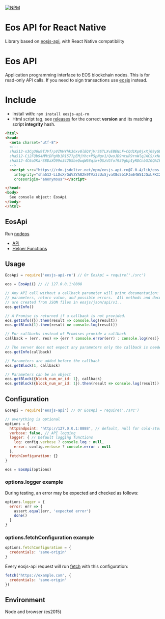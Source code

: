 [![NPM](https://img.shields.io/npm/v/eosjs-api-rn.svg)](https://www.npmjs.org/package/eosjs-api-rn)

# Eos API for React Native

Library based on [eosjs-api](https://github.com/EOSIO/eosjs-api), with React Native compatibility

# Eos API

Application programming interface to EOS blockchain nodes.  This is for
read-only API calls.  If you need to sign transactions use
[eosjs](https://github.com/eosio/eosjs) instead.

# Include

* Install with: `npm install eosjs-api-rn`
* Html script tag, see [releases](https://github.com/EOSIO/eosjs-api/releases) for the correct **version** and its matching script **integrity** hash.

```html
<html>
<head>
  <meta charset="utf-8">
  <!--
  sha512-n3CgU6w9TJVf/pVIMHYhk3Gxv8lEQYjVrSSTLXvEBENLF+CQd1Kp0jxXj09yGUOkWerdv2mJlh1Mnz3aRfYqWw== lib/eos-api.js
  sha512-Cj2FQb94MMtDPgHb1R1577pEMjYhc+P5pNgv1/QwoJD9ntuR9rnWlqJACS/xNniNK5cFS6Y6CpQlHWpzWUeEbw== lib/eos-api.min.js
  sha512-4C6oDKarS8DaXO99o342USbeQwqW98qik+QSzVGfof939gUpIyRDCnbGIGQAIkLNpYZIV4XanmRy3wcis6UW8w== lib/eos-api.min.js.map
  -->
  <script src="https://cdn.jsdelivr.net/npm/eosjs-api-rn@7.0.4/lib/eos-api-rn.min.js"
    integrity="sha512-LLDsX/GdVZYA82k9TVz3zUxSjvaX8s5b1FJm64W51JGxLFKI2z+ljqYQtsUZIOxh9pSUqvLA5HCoxXqdRxusKw=="
    crossorigin="anonymous"></script>

</head>
<body>
  See console object: EosApi
</body>
</html>
```

## EosApi

Run [nodeos](https://github.com/eosio/eos)

* [API](./docs/api.md)
* [Helper Functions](./docs/index.md)

## Usage

```javascript
EosApi = require('eosjs-api-rn') // Or EosApi = require('./src')

eos = EosApi() // // 127.0.0.1:8888

// Any API call without a callback parameter will print documentation: description,
// parameters, return value, and possible errors.  All methods and documentation
// are created from JSON files in eosjs/json/api/v1..
eos.getInfo()

// A Promise is returned if a callback is not provided.
eos.getInfo({}).then(result => console.log(result))
eos.getBlock(1).then(result => console.log(result))

// For callbacks instead of Promises provide a callback
callback = (err, res) => {err ? console.error(err) : console.log(res)}

// The server does not expect any parameters only the callback is needed
eos.getInfo(callback)

// Parameters are added before the callback
eos.getBlock(1, callback)

// Parameters can be an object
eos.getBlock({block_num_or_id: 1}, callback)
eos.getBlock({block_num_or_id: 1}).then(result => console.log(result))
```

## Configuration

```js
EosApi = require('eosjs-api') // Or EosApi = require('./src')

// everything is optional
options = {
  httpEndpoint: 'http://127.0.0.1:8888', // default, null for cold-storage
  verbose: false, // API logging
  logger: { // Default logging functions
    log: config.verbose ? console.log : null,
    error: config.verbose ? console.error : null
  },
  fetchConfiguration: {}
}

eos = EosApi(options)
```
### options.logger example

During testing, an error may be expected and checked as follows:

```js
options.logger = {
  error: err => {
    assert.equal(err, 'expected error')
    done()
  }
}
```

### options.fetchConfiguration example

```js
options.fetchConfiguration = {
  credentials: 'same-origin'
}
```
Every eosjs-api request will run [fetch](https://github.com/github/fetch#sending-cookies) with this configuration:
```js
fetch('https://example.com', {
  credentials: 'same-origin'
})
```

## Environment

Node and browser (es2015)
